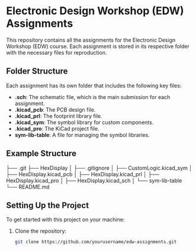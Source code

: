 # Electronic Design Workshop (EDW) Assignments

This repository contains all the assignments for the Electronic Design Workshop (EDW) course. Each assignment is stored in its respective folder with the necessary files for reproduction.

## Folder Structure

Each assignment has its own folder that includes the following key files:

- **.sch**: The schematic file, which is the main submission for each assignment.
- **.kicad_pcb**: The PCB design file.
- **.kicad_prl**: The footprint library file.
- **.kicad_sym**: The symbol library for custom components.
- **.kicad_pro**: The KiCad project file.
- **sym-lib-table**: A file for managing the symbol libraries.

## Example Structure
├── .git ├── HexDisplay │ ├── .gitignore │ ├── CustomLogic.kicad_sym │ ├── HexDisplay.kicad_pcb │ ├── HexDisplay.kicad_prl │ ├── HexDisplay.kicad_pro │ ├── HexDisplay.kicad_sch │ └── sym-lib-table └── README.md

## Setting Up the Project

To get started with this project on your machine:

1. Clone the repository:
   ```bash
   git clone https://github.com/yourusername/edw-assignments.git
